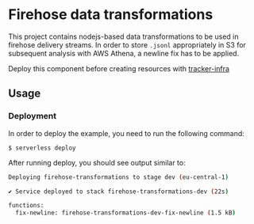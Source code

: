 # Firehose data transformations

This project contains nodejs-based data transformations to be used in firehose delivery streams.
In order to store `.jsonl` appropriately in S3 for subsequent analysis with AWS Athena, a newline fix has to be applied.

Deploy this component before creating resources with [tracker-infra](../tracker-infra/README.md)

## Usage

### Deployment

In order to deploy the example, you need to run the following command:

```
$ serverless deploy
```

After running deploy, you should see output similar to:

```bash
Deploying firehose-transformations to stage dev (eu-central-1)

✔ Service deployed to stack firehose-transformations-dev (22s)

functions:
  fix-newline: firehose-transformations-dev-fix-newline (1.5 kB)
```
